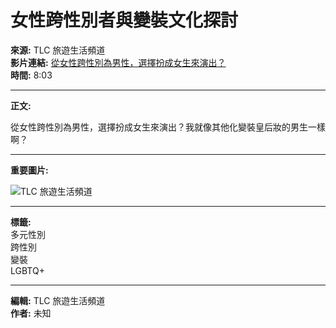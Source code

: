 # 女性跨性別者與變裝文化探討

**來源:** TLC 旅遊生活頻道  
**影片連結:** [從女性跨性別為男性，選擇扮成女生來演出？](https://www.youtube.com/watch?v=HhIZY--1HtA)  
**時間:** 8:03  

---

**正文:**

從女性跨性別為男性，選擇扮成女生來演出？我就像其他化變裝皇后妝的男生一樣啊？

---

**重要圖片:**

![TLC 旅遊生活頻道](https://i.ytimg.com/an/0LK-e4OxXkudxJ1KSHGg6g/featured_channel.jpg?v=5cc7f250)

---

**標籤:**  
多元性別  
跨性別  
變裝  
LGBTQ+  

---

**編輯:** TLC 旅遊生活頻道  
**作者:** 未知  